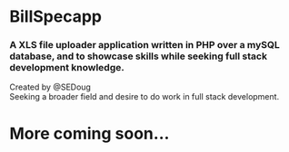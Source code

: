 # BillSpecapp
### A XLS file uploader application written in PHP over a mySQL database, and to showcase skills while seeking full stack development knowledge.

Created by @SEDoug<br>
Seeking a broader field and desire to do work in full stack development.

# More coming soon...
